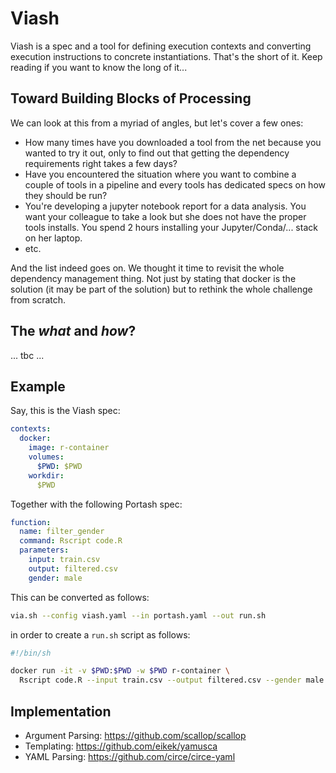 # Viash

Viash is a spec and a tool for defining execution contexts and converting execution instructions to concrete instantiations. That's the short of it. Keep reading if you want to know the long of it...

## Toward Building Blocks of Processing

We can look at this from a myriad of angles, but let's cover a few ones:

- How many times have you downloaded a tool from the net because you wanted to try it out, only to find out that getting the dependency requirements right takes a few days?
- Have you encountered the situation where you want to combine a couple of tools in a pipeline and every tools has dedicated specs on how they should be run?
- You're developing a jupyter notebook report for a data analysis. You want your colleague to take a look but she does not have the proper tools installs. You spend 2 hours installing your Jupyter/Conda/... stack on her laptop.
- etc.

And the list indeed goes on. We thought it time to revisit the whole dependency management thing. Not just by stating that docker is the solution (it may be part of the solution) but to rethink the whole challenge from scratch.

## The _what_ and _how_?

... tbc ...

## Example

Say, this is the Viash spec:

```yaml
contexts:
  docker:
    image: r-container
    volumes:
      $PWD: $PWD
    workdir:
      $PWD
```

Together with the following Portash spec:

```yaml
function:
  name: filter_gender
  command: Rscript code.R
  parameters:
    input: train.csv
    output: filtered.csv
    gender: male
```

This can be converted as follows:

```sh
via.sh --config viash.yaml --in portash.yaml --out run.sh
```

in order to create a `run.sh` script as follows:

```sh
#!/bin/sh

docker run -it -v $PWD:$PWD -w $PWD r-container \
  Rscript code.R --input train.csv --output filtered.csv --gender male
```

## Implementation

- Argument Parsing: <https://github.com/scallop/scallop>
- Templating: <https://github.com/eikek/yamusca>
- YAML Parsing: <https://github.com/circe/circe-yaml>

